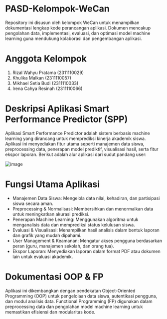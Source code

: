 # PASD-Kelompok-WeCan
Repository ini disusun oleh kelompok WeCan untuk menampilkan dokumentasi lengkap kode perancangan aplikasi. Dokumen mencakup pengolahan data, implementasi, evaluasi, dan optimasi model machine learning guna mendukung kolaborasi dan pengembangan aplikasi.

# Anggota Kelompok
1. Rizal Wahyu Pratama			(2311110029)
2. Khulika Malkan				(2311110057)
3. Mikhael Setia Budi			(2311110033)
4. Irena Cahya Resinah			(2311110066)

# Deskripsi Aplikasi Smart Performance Predictor (SPP)
Aplikasi Smart Performance Predictor adalah sistem berbasis machine learning yang dirancang untuk memprediksi kinerja akademik siswa. Aplikasi ini menyediakan fitur utama seperti manajemen data siswa, preprocessing data, penerapan model prediktif, visualisasi hasil, serta fitur ekspor laporan. Berikut adalah alur aplikasi dari sudut pandang user:

![image](https://github.com/user-attachments/assets/d40d43dc-38a5-4338-a14f-7655356d7401)

# Fungsi Utama Aplikasi
- Manajemen Data Siswa: Mengelola data nilai, kehadiran, dan partisipasi siswa secara aman.
- Preprocessing & Normalisasi: Membersihkan dan menormalkan data untuk meningkatkan akurasi prediksi.
- Penerapan Machine Learning: Menggunakan algoritma untuk menganalisis data dan memprediksi status kelulusan siswa.
- Evaluasi & Visualisasi: Menampilkan hasil analisis dalam bentuk laporan dan grafik yang mudah dipahami.
- User Management & Keamanan: Mengatur akses pengguna berdasarkan peran (guru, manajemen sekolah, dan orang tua).
- Ekspor Laporan: Menyediakan laporan dalam format PDF atau dokumen lain untuk evaluasi akademik.

# Dokumentasi OOP & FP
Aplikasi ini dikembangkan dengan pendekatan Object-Oriented Programming (OOP) untuk pengelolaan data siswa, autentikasi pengguna, dan modul analisis data. Functional Programming (FP) digunakan dalam preprocessing data dan pengolahan model machine learning untuk memastikan efisiensi dan modularitas kode. 
